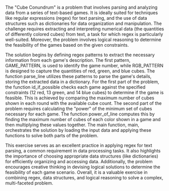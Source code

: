 The "Cube Conundrum" is a problem that involves parsing and analyzing data from a series of text-based games. It is ideally suited for techniques like regular expressions (regex) for text parsing, and the use of data structures such as dictionaries for data organization and manipulation. The challenge requires extracting and interpreting numerical data (the quantities of differently colored cubes) from text, a task for which regex is particularly well-suited. Moreover, the problem involves logical reasoning to determine the feasibility of the games based on the given constraints.

The solution begins by defining regex patterns to extract the necessary information from each game's description. The first pattern, GAME_PATTERN, is used to identify the game number, while RGB_PATTERN is designed to capture the quantities of red, green, and blue cubes. The function parse_line utilizes these patterns to parse the game's details, storing the extracted data in a dictionary. For the first part of the problem, the function id_if_possible checks each game against the specified constraints (12 red, 13 green, and 14 blue cubes) to determine if the game is feasible. This is achieved by comparing the maximum number of cubes shown in each round with the available cube count. The second part of the problem requires calculating the "power" of the minimum set of cubes necessary for each game. The function power_of_line computes this by finding the maximum number of cubes of each color shown in a game and then multiplying these values together. The main function, main, orchestrates the solution by loading the input data and applying these functions to solve both parts of the problem.

This exercise serves as an excellent practice in applying regex for text parsing, a common requirement in data processing tasks. It also highlights the importance of choosing appropriate data structures (like dictionaries) for efficiently organizing and accessing data. Additionally, the problem encourages creative thinking in devising logical solutions to determine the feasibility of each game scenario. Overall, it is a valuable exercise in combining regex, data structures, and logical reasoning to solve a complex, multi-faceted problem.